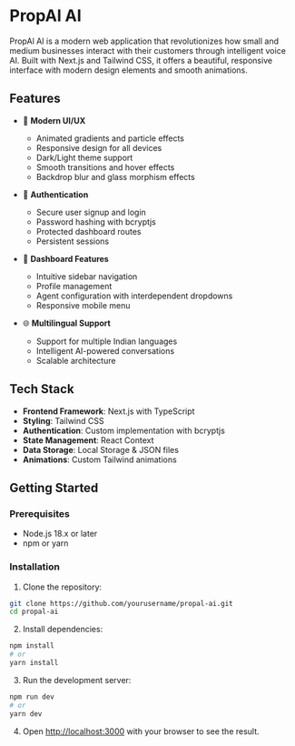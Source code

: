 # PropAl AI

PropAl AI is a modern web application that revolutionizes how small and medium businesses interact with their customers through intelligent voice AI. Built with Next.js and Tailwind CSS, it offers a beautiful, responsive interface with modern design elements and smooth animations.

## Features

- 🎨 **Modern UI/UX**
  - Animated gradients and particle effects
  - Responsive design for all devices
  - Dark/Light theme support
  - Smooth transitions and hover effects
  - Backdrop blur and glass morphism effects

- 🔐 **Authentication**
  - Secure user signup and login
  - Password hashing with bcryptjs
  - Protected dashboard routes
  - Persistent sessions

- 📱 **Dashboard Features**
  - Intuitive sidebar navigation
  - Profile management
  - Agent configuration with interdependent dropdowns
  - Responsive mobile menu

- 🌐 **Multilingual Support**
  - Support for multiple Indian languages
  - Intelligent AI-powered conversations
  - Scalable architecture

## Tech Stack

- **Frontend Framework**: Next.js with TypeScript
- **Styling**: Tailwind CSS
- **Authentication**: Custom implementation with bcryptjs
- **State Management**: React Context
- **Data Storage**: Local Storage & JSON files
- **Animations**: Custom Tailwind animations

## Getting Started

### Prerequisites

- Node.js 18.x or later
- npm or yarn

### Installation

1. Clone the repository:
```bash
git clone https://github.com/yourusername/propal-ai.git
cd propal-ai
```

2. Install dependencies:
```bash
npm install
# or
yarn install
```

3. Run the development server:
```bash
npm run dev
# or
yarn dev
```

4. Open [http://localhost:3000](http://localhost:3000) with your browser to see the result.
